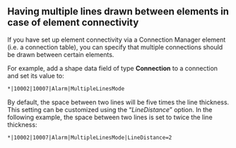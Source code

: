 ## Having multiple lines drawn between elements in case of element connectivity

If you have set up element connectivity via a Connection Manager element (i.e. a connection table), you can specify that multiple connections should be drawn between certain elements.

For example, add a shape data field of type **Connection** to a connection and set its value to:

```txt
*|10002|10007|Alarm|MultipleLinesMode
```

By default, the space between two lines will be five times the line thickness. This setting can be customized using the “*LineDistance*” option. In the following example, the space between two lines is set to twice the line thickness:

```txt
*|10002|10007|Alarm|MultipleLinesMode|LineDistance=2
```
